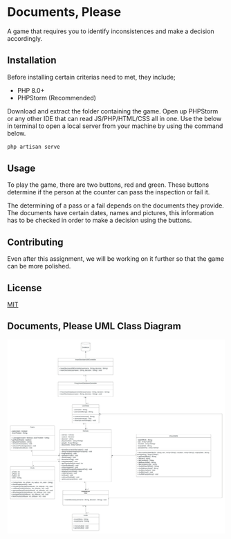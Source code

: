 # Documents, Please

A game that requires you to identify inconsistences and make a decision accordingly.

## Installation

Before installing certain criterias need to met, they include;
- PHP 8.0+
- PHPStorm (Recommended)

Download and extract the folder containing the game.
Open up PHPStorm or any other IDE that can read JS/PHP/HTML/CSS all in one.
Use the below in terminal to open a local server from your machine by using the command below.

```bash
php artisan serve
```

## Usage

To play the game, there are two buttons, red and green. These buttons determine if the person at the counter can pass the inspection or fail it.

The determining of a pass or a fail depends on the documents they provide. The documents have certain dates, names and pictures, this information has to be checked in order to make a decision using the buttons.

## Contributing

Even after this assignment, we will be working on it further so that the game can be more polished.

## License
[MIT](https://choosealicense.com/licenses/mit/)

## Documents, Please UML Class Diagram

![alt text](https://github.com/skitzke/DocumentsPlease/blob/main/UML%20Class%20Diagram/Design%20Patterns%20UML%20.jpeg?raw=true)
